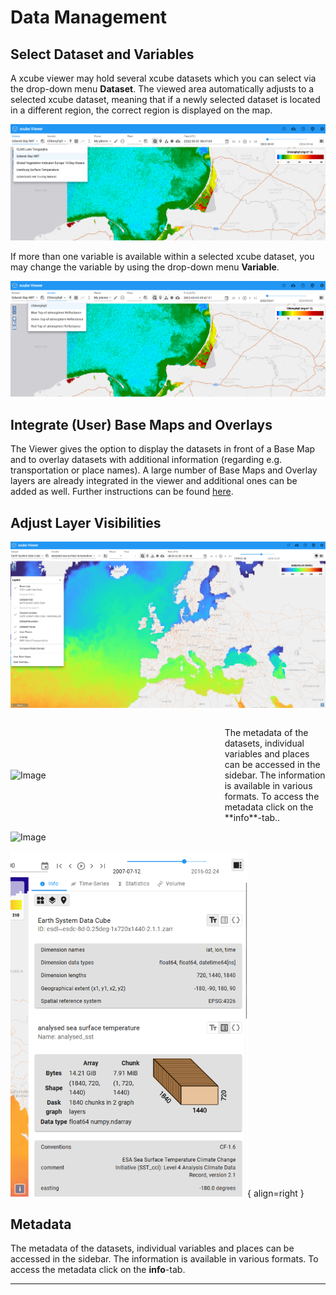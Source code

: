 # Data Management

## Select Dataset and Variables

A xcube viewer may hold several xcube datasets which you can select via the drop-down menu **Dataset**.
The viewed area automatically adjusts to a selected xcube dataset, meaning that if a newly selected
dataset is located in a different region, the correct region is displayed on the map.

![Datamanagement - Dataset](../assets/images/viewer/datamanagement_dataset.png)

If more than one variable is available within a selected xcube dataset, you may change the variable by using the drop-down menu
**Variable**.

![Datamanagement - Variables](../assets/images/viewer/datamanagement_variables.png)

## Integrate (User) Base Maps and Overlays

The Viewer gives the option to display the datasets in front of a Base Map and to overlay datasets with additional information (regarding e.g. transportation or place names). A large number of Base Maps and Overlay layers are already integrated in the viewer and additional ones can be added as well. Further instructions can be found [here](../user_guide/settings.md/#base-maps-and-overlays).

## Adjust Layer Visibilities

![Datamanagement - Layer Visibilities](../assets/images/viewer/datamanagement_visibility.png)

<div style="display: flex; align-items: center;">
    <img src="../../assets/images/viewer/metadata.png" alt="Image" style="flex: 2; margin-right: 20px;">
    <p style="flex: 1;">The metadata of the datasets, individual variables and places can be accessed in the sidebar. The information is available in various formats. To access the metadata click on the **info**-tab..</p>
</div>

<img src="path/to/image.png" alt="Image" style="width: 50%;" />

![Metadata](../assets/images/viewer/metadata_70.png){ align=right }

## Metadata

The metadata of the datasets, individual variables and places can be accessed in the sidebar. The information is available in various formats. To access the metadata click on the **info**-tab.

---
